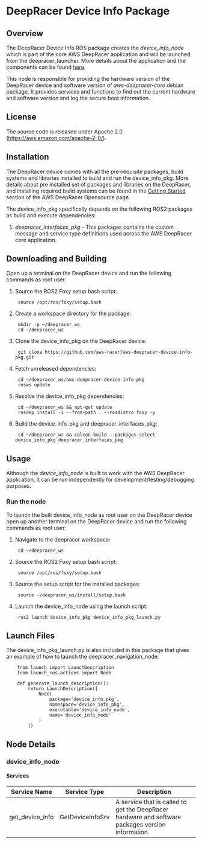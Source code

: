 # DeepRacer Device Info Package

## Overview

The DeepRacer Device Info ROS package creates the *device_info_node* which is part of the core AWS DeepRacer application and will be launched from the deepracer_launcher. More details about the application and the components can be found [here](https://github.com/aws-racer/aws-deepracer-launcher).

This node is responsible for providing the hardware version of the DeepRacer device and software version of *aws-deepracer-core* debian package. It provides services and functions to find out the current hardware and software version and log the secure boot information. 

## License

The source code is released under Apache 2.0 (https://aws.amazon.com/apache-2-0/).

## Installation

The DeepRacer device comes with all the pre-requisite packages, build systems and libraries installed to build and run the device_info_pkg. More details about pre installed set of packages and libraries on the DeepRacer, and installing required build systems can be found in the [Getting Started](https://github.com/aws-racer/aws-deepracer-launcher/blob/main/getting-started.md) section of the AWS DeepRacer Opensource page.

The device_info_pkg specifically depends on the following ROS2 packages as build and execute dependencies:

1. *deepracer_interfaces_pkg* - This packages contains the custom message and service type definitions used across the AWS DeepRacer core application.

## Downloading and Building

Open up a terminal on the DeepRacer device and run the following commands as root user.

1. Source the ROS2 Foxy setup bash script:

        source /opt/ros/foxy/setup.bash 

1. Create a workspace directory for the package:

        mkdir -p ~/deepracer_ws
        cd ~/deepracer_ws

1. Clone the device_info_pkg on the DeepRacer device:

        git clone https://github.com/aws-racer/aws-deepracer-device-info-pkg.git

1. Fetch unreleased dependencies:

        cd ~/deepracer_ws/aws-deepracer-device-info-pkg
        rosws update

1. Resolve the device_info_pkg dependencies:

        cd ~/deepracer_ws && apt-get update
        rosdep install -i --from-path . --rosdistro foxy -y

1. Build the device_info_pkg and deepracer_interfaces_pkg:

        cd ~/deepracer_ws && colcon build --packages-select device_info_pkg deepracer_interfaces_pkg

## Usage

Although the *device_info_node* is built to work with the AWS DeepRacer application, it can be run independently for development/testing/debugging purposes.

### Run the node

To launch the built device_info_node as root user on the DeepRacer device open up another terminal on the DeepRacer device and run the following commands as root user:

1. Navigate to the deepracer workspace:

        cd ~/deepracer_ws

1. Source the ROS2 Foxy setup bash script:

        source /opt/ros/foxy/setup.bash 

1. Source the setup script for the installed packages:

        source ~/deepracer_ws/install/setup.bash 

1. Launch the device_info_node using the launch script:

        ros2 launch device_info_pkg device_info_pkg_launch.py

## Launch Files

The  device_info_pkg_launch.py is also included in this package that gives an example of how to launch the deepracer_navigation_node.

        from launch import LaunchDescription
        from launch_ros.actions import Node

        def generate_launch_description():
            return LaunchDescription([
                Node(
                    package='device_info_pkg',
                    namespace='device_info_pkg',
                    executable='device_info_node',
                    name='device_info_node'
                )
            ])


## Node Details

### device_info_node

#### Services

| Service Name | Service Type | Description |
| ---------- | ------------ | ----------- |
|get_device_info|GetDeviceInfoSrv|A service that is called to get the DeepRacer hardware and software packages version information.|

